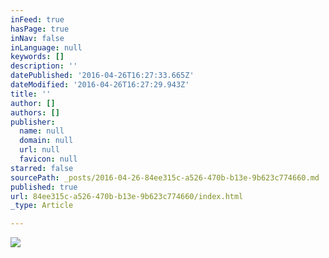 ```yaml
---
inFeed: true
hasPage: true
inNav: false
inLanguage: null
keywords: []
description: ''
datePublished: '2016-04-26T16:27:33.665Z'
dateModified: '2016-04-26T16:27:29.943Z'
title: ''
author: []
authors: []
publisher:
  name: null
  domain: null
  url: null
  favicon: null
starred: false
sourcePath: _posts/2016-04-26-84ee315c-a526-470b-b13e-9b623c774660.md
published: true
url: 84ee315c-a526-470b-b13e-9b623c774660/index.html
_type: Article

---
```

![](https://the-grid-user-content.s3-us-west-2.amazonaws.com/8e9d4890-4ded-473d-b97b-7b944b03152f.gif)